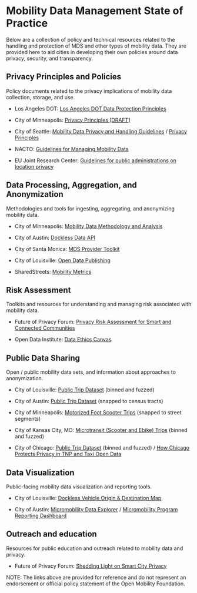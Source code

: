 # Mobility Data Management State of Practice

Below are a collection of policy and technical resources related to the handling and protection of MDS and other types of mobility data. They are provided here to aid cities in developing their own policies around data privacy, security, and transparency. 

## Privacy Principles and Policies

Policy documents related to the privacy implications of mobility data collection, storage, and use.

-   Los Angeles DOT: [Los Angeles DOT Data Protection Principles](https://ladot.io/wp-content/uploads/2019/03/LADOT_Data_Protection_Principles-1.pdf)

-   City of Minneapolis: [Privacy Principles [DRAFT]](http://www.minneapolismn.gov/www/groups/public/@council/documents/webcontent/data-privacy-principles.pdf)

-   City of Seattle: [Mobility Data Privacy and Handling Guidelines](https://www.seattle.gov/Documents/Departments/SDOT/NewMobilityProgram/Mobility_Data_Guidelines_01142020.pdf) / [Privacy Principles](https://www.seattle.gov/Documents/Departments/InformationTechnology/City-of-Seattle-Privacy-Principles-FINAL.pdf)

-   NACTO: [Guidelines for Managing Mobility Data](https://nacto.org/managingmobilitydata/)

-   EU Joint Research Center: [Guidelines for public administrations on location privacy](https://joinup.ec.europa.eu/sites/default/files/news/attachment/jrc103110_1-dc246-d3.2_eulf_guideline_on_location_privacy_v1.00_final_-_pubsy.pdf)

## Data Processing, Aggregation, and Anonymization

Methodologies and tools for ingesting, aggregating, and anonymizing mobility data.

-   City of Minneapolis: [Mobility Data Methodology and Analysis](http://www.minneapolismn.gov/www/groups/public/@publicworks/documents/webcontent/wcmsp-218311.pdf)

-   City of Austin: [Dockless Data API](https://github.com/cityofaustin/atd-dockless-api)

-   City of Santa Monica: [MDS Provider Toolkit](https://github.com/CityofSantaMonica/mds-provider/tree/master/mds)

-   City of Louisville: [Open Data Publishing](https://github.com/louisvillemetro-innovation/dockless-open-data)

-   SharedStreets: [Mobility Metrics](https://github.com/sharedstreets/mobility-metrics)

## Risk Assessment

Toolkits and resources for understanding and managing risk associated with mobility data.

-   Future of Privacy Forum:  [Privacy Risk Assessment for Smart and Connected Communities](https://drive.google.com/open?id=1-G0Hy9LWh-oeth1VMEba8pE91BTnr2oH)

-   Open Data Institute: [Data Ethics Canvas](https://docs.google.com/document/d/1ug4Cc0BLn7XkvGVSC5YR_M8dU_nq4kA3a0rWVeiiars/edit)

## Public Data Sharing

Open / public mobility data sets, and information about approaches to anonymization.

-   City of Louisville: [Public Trip Dataset](https://data.louisvilleky.gov/dataset/dockless-vehicles) (binned and fuzzed)

-   City of Austin: [Public Trip Dataset](https://data.austintexas.gov/Transportation-and-Mobility/Shared-Micromobility-Vehicle-Trips/7d8e-dm7r) (snapped to census tracts)

-   City of Minneapolis: [Motorized Foot Scooter Trips](http://opendata.minneapolismn.gov/datasets/motorized-foot-scooter-trips-2018#__sid=js2) (snapped to street segments)

-   City of Kansas City, MO: [Microtransit (Scooter and Ebike) Trips](https://data.kcmo.org/Transportation/Microtransit-Scooter-and-Ebike-Trips/dy5n-ewk5) (binned and fuzzed)

-   City of Chicago: [Public Trip Dataset](https://data.cityofchicago.org/Transportation/E-Scooter-Trips-2019-Pilot/2kfw-zvte) (binned and fuzzed) / [How Chicago Protects Privacy in TNP and Taxi Open Data](http://dev.cityofchicago.org/open%20data/data%20portal/2019/04/12/tnp-taxi-privacy.html)

## Data Visualization

Public-facing mobility data visualization and reporting tools.

-   City of Louisville: [Dockless Vehicle Origin & Destination Map](https://cdolabs-admin.carto.com/builder/f57ee92e-09c3-4efd-b7c0-3d561cc9e951/embed)

-   City of Austin: [Micromobility Data Explorer](https://github.com/cityofaustin/atd-dockless-dataviz) / [Micromobility Program Reporting Dashboard](https://data.mobility.austin.gov/micromobility-data/)

## Outreach and education

Resources for public education and outreach related to mobility data and privacy.

-   Future of Privacy Forum: [Shedding Light on Smart City Privacy](https://fpf.org/wp-content/uploads/2017/03/smart-cities-infographic_updated.png)

NOTE: The links above are provided for reference and do not represent an endorsement or official policy statement of the Open Mobility Foundation.